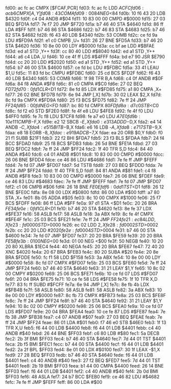 fd00: ac fc ac     CMPX   [$FCAF,PCR]
fd03: fc ac fc     LDD    $ACFC
fd06: ac b6        CMPX   [A,Y]
fd08: 43           COMA
fd09: 00 84        NEG    <$84
fd0b: 10 f6 43 20  LDB    $4320
fd0f: c4 04        ANDB   #$04
fd11: 10 83 00 00  CMPD   #$0000
fd15: 27 03        BEQ    $FD1A
fd17: 7e f7 20     JMP    $F720
fd1a: b7 46 40     STA    $4640
fd1d: 86 ff        LDA    #$FF
fd1f: b7 46 86     STA    $4686
fd22: b7 46 83     STA    $4683
fd25: b7 46 82     STA    $4682
fd28: f6 43 40     LDB    $4340
fd2b: 53           COMB
fd2c: ce fd 9a     LDU    #$FD9A
fd2f: e1 c0        CMPB   ,U+
fd31: 26 27        BNE    $FD5A
fd33: b7 46 20     STA    $4620
fd36: 10 8e 00 00  LDY    #$0000
fd3a: cc bf ae     LDD    #$BFAE
fd3d: ed a1        STD    ,Y++
fd3f: cc 80 40     LDD    #$8040
fd42: ed a1        STD    ,Y++
fd44: a6 c4        LDA    ,U
fd46: 10 ce 4f ff  LDS    #$4FFF
fd4a: bd e7 90     JSR    $E790
fd4d: cc 20 20     LDD    #$2020
fd50: ed a1        STD    ,Y++
fd52: ed a1        STD    ,Y++
fd54: b7 46 00     STA    $4600
fd57: ce fd bc     LDU    #$FDBC
fd5a: 33 41        LEAU   $1,U
fd5c: 11 83 fd bc  CMPU   #$FDBC
fd60: 25 cd        BCS    $FD2F
fd62: f6 43 40     LDB    $4340
fd65: 53           COMB
fd66: 1f 98        TFR    B,A
fd68: c4 0f        ANDB   #$0F
fd6a: 84 f8        ANDA   #$F8
fd6c: 81 c0        CMPA   #$C0
fd6e: 27 02        BEQ    $FD72
fd70: 0f d1        CLR    <$D1
fd72: 8e fd 85     LDX    #$FD85
fd75: a1 80        CMPA   ,X+
fd77: 26 02        BNE    $FD7B
fd79: 6e 94        JMP    [,X]
fd7b: 30 02        LEAX   $2,X
fd7d: 8c fd 9a     CMPX   #$FD9A
fd80: 25 f3        BCS    $FD75
fd82: 7e ff 24     JMP    $FF24
fd85: 00 fd        NEG    <$FD
fd87: bc 80 fd     CMPX   $80FD
fd8a: d7 c0        STB    <$C0
fd8c: fd f2 e0     STD    $F2E0
fd8f: fe 4f e8     LDU    $4FE8
fd92: fe 4f f0     LDU    $4FF0
fd95: fe 7c f8     LDU    $7CF8
fd98: fe a7 e0     LDU    $A7E0
fd9b: 10 e1 11     CMPB   -$F,X
fd9e: e2 12        SBCB   -$E,X
fda0: e3 13        ADDD   -$D,X
fda2: e4 14        ANDB   -$C,X
fda4: e5 15        BITB   -$B,X
fda6: e6 16        LDB    -$A,X
fda8: e7 17        STB    -$9,X
fdaa: e8 18        EORB   -$8,X
fdac: e9 19        ADCB   -$7,X
fdae: ea 20        ORB    $0,Y
fdb0: f0 21 f1     SUBB   $21F1
fdb3: 22 f2        BHI    $FDA7
fdb5: 23 f3        BLS    $FDAA
fdb7: 24 f4        BCC    $FDAD
fdb9: 25 f8        BCS    $FDB3
fdbb: 26 5d        BNE    $FE1A
fdbd: 27 03        BEQ    $FDC2
fdbf: 7e ff 24     JMP    $FF24
fdc2: 1f 40        TFR    S,D
fdc4: 84 40        ANDA   #$40
fdc6: c4 01        ANDB   #$01
fdc8: 10 83 00 00  CMPD   #$0000
fdcc: 26 06        BNE    $FDD4
fdce: ce 46 86     LDU    #$4686
fdd1: 7e fe ff     JMP    $FEFF
fdd4: 7e fd 07     JMP    $FD07
fdd7: 5d           TSTB
fdd8: 27 03        BEQ    $FDDD
fdda: 7e ff 24     JMP    $FF24
fddd: 1f 40        TFR    S,D
fddf: 84 81        ANDA   #$81
fde1: c4 f8        ANDB   #$F8
fde3: 10 83 00 00  CMPD   #$0000
fde7: 26 06        BNE    $FDEF
fde9: ce 46 83     LDU    #$4683
fdec: 7e fe ff     JMP    $FEFF
fdef: 7e fd 07     JMP    $FD07
fdf2: c1 06        CMPB   #$06
fdf4: 26 18        BNE    $FE0E
fdf6: 0d d1        TST    <$D1
fdf8: 26 12        BNE    $FE0C
fdfa: 8e 08 00     LDX    #$0800
fdfd: 86 00        LDA    #$00
fdff: a7 80        STA    ,X+
fe01: 8b 05        ADDA   #$05
fe03: 8c 10 00     CMPX   #$1000
fe06: 25 f7        BCS    $FDFF
fe08: 86 ff        LDA    #$FF
fe0a: 97 d1        STA    <$D1
fe0c: 20 26        BRA    $FE34
fe0e: 0f d1        CLR    <$D1
fe10: b7 46 20     STA    $4620
fe13: 8e fe 37     LDX    #$FE37
fe16: 58           ASLB
fe17: 58           ASLB
fe18: 3a           ABX
fe19: 8c fe 4f     CMPX   #$FE4F
fe1c: 25 03        BCS    $FE21
fe1e: 7e ff 24     JMP    $FF24
fe21: ec 84        LDD    ,X
fe23: fd 00 00     STD    >$0000
fe26: ec 02        LDD    $2,X
fe28: fd 00 02     STD    >$0002
fe2b: cc 20 20     LDD    #$2020
fe2e: fd 00 04     STD    >$0004
fe31: b7 46 00     STA    $4600
fe34: 7e fd 07     JMP    $FD07
fe37: 20 20        BRA    $FE59
fe39: 20 20        BRA    $FE5B
fe3b: 01 00        NEG    <$00
fe3d: 01 00        NEG    <$00
fe3f: 50           NEGB
fe40: 10 20 20 80  XLBRA  $1EC4
fe44: 40           NEGA
fe45: 20 20        BRA    $FE67
fe47: 72 40 20     XNC    $4020
fe4a: 20 67        BRA    $FEB3
fe4c: 80 20        SUBA   #$20
fe4e: 20 8e        BRA    $FDDE
fe50: fc f1 58     LDD    $F158
fe53: 3a           ABX
fe54: 10 8e 00 00  LDY    #$0000
fe58: 8c fd 07     CMPX   #$FD07
fe5b: 25 03        BCS    $FE60
fe5d: 7e ff 24     JMP    $FF24
fe60: b7 46 40     STA    $4640
fe63: 31 21        LEAY   $1,Y
fe65: 10 8c 02 00  CMPY   #$0200
fe69: 25 06        BCS    $FE71
fe6b: 10 ce fd 07  LDS    #$FD07
fe6f: 20 04        BRA    $FE75
fe71: 10 ce fe 58  LDS    #$FE58
fe75: 1f 10        TFR    X,D
fe77: 83 fc ff     SUBD   #$FCFF
fe7a: 6e 94        JMP    [,X]
fe7c: 8e fb 4b     LDX    #$FB4B
fe7f: 58           ASLB
fe80: 58           ASLB
fe81: 58           ASLB
fe82: 3a           ABX
fe83: 10 8e 00 00  LDY    #$0000
fe87: 8c fb 73     CMPX   #$FB73
fe8a: 25 03        BCS    $FE8F
fe8c: 7e ff 24     JMP    $FF24
fe8f: b7 46 40     STA    $4640
fe92: 31 21        LEAY   $1,Y
fe94: 10 8c 02 00  CMPY   #$0200
fe98: 25 06        BCS    $FEA0
fe9a: 10 ce fd 07  LDS    #$FD07
fe9e: 20 04        BRA    $FEA4
fea0: 10 ce fe 87  LDS    #$FE87
fea4: 7e fb 38     JMP    $FB38
fea7: c4 07        ANDB   #$07
fea9: 27 03        BEQ    $FEAE
feab: 7e ff 24     JMP    $FF24
feae: 86 01        LDA    #$01
feb0: f7 46 e0     STB    $46E0
feb3: 1f 13        TFR    X,U
feb5: f6 44 00     LDB    $4400
feb8: f6 44 01     LDB    $4401
febb: c4 40        ANDB   #$40
febd: 26 44        BNE    $FF03
febf: c6 80        LDB    #$80
fec1: 5a           DECB
fec2: 2b 3f        BMI    $FF03
fec4: b7 46 40     STA    $4640
fec7: 7d 44 01     TST    $4401
feca: 2b f5        BMI    $FEC1
fecc: b7 44 00     STA    $4400
fecf: f6 44 01     LDB    $4401
fed2: 2a 2f        BPL    $FF03
fed4: 8e 01 00     LDX    #$0100
fed7: 30 1f        LEAX   -$1,X
fed9: 27 28        BEQ    $FF03
fedb: b7 46 40     STA    $4640
fede: f6 44 01     LDB    $4401
fee1: c4 40        ANDB   #$40
fee3: 27 f2        BEQ    $FED7
fee5: 7d 44 01     TST    $4401
fee8: 2b 19        BMI    $FF03
feea: b1 44 00     CMPA   $4400
feed: 26 14        BNE    $FF03
feef: f6 44 01     LDB    $4401
fef2: c4 40        ANDB   #$40
fef4: 2b 0d        BMI    $FF03
fef6: 48           ASLA
fef7: 24 b7        BCC    $FEB0
fef9: ce 46 82     LDU    #$4682
fefc: 7e fe ff     JMP    $FEFF
feff: 86 00        LDA    #$00
